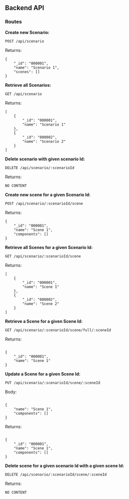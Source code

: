 ## Backend API

### Routes

**Create new Scenario:**

`POST /api/scenario`

Returns:

```
{
    "_id": "000001",
    "name": "Scenario 1",
    "scenes": []
}
```

**Retrieve all Scenarios:**

`GET /api/scenario`

Returns:

```
[
    {
        "_id": "000001",
        "name": "Scenario 1"
    },
    {
        "_id": "000002",
        "name": "Scenario 2"
    }
]
```

**Delete scenario with given scenario Id:**

`DELETE /api/scenario/:scenarioId`

Returns:

```
NO CONTENT
```

**Create new scene for a given Scenario Id:**

`POST /api/scenario/:scenarioId/scene`

Returns:

```
{
    "_id": "000001",
    "name": "Scene 1",
    "components": []
}
```

**Retrieve all Scenes for a given Scenario Id:**

`GET /api/scenario/:scenarioId/scene`

Returns:

```
[
    {
        "_id": "000001",
        "name": "Scene 1"
    },
    {
        "_id": "000002",
        "name": "Scene 2"
    }
]
```

**Retrieve a Scene for a given Scene Id:**

`GET /api/scenario/:scenarioId/scene/full/:sceneId`

Returns:

```

{
    "_id": "000001",
    "name": "Scene 1"
}

```
**Update a Scene for a given Scene Id:**

`PUT /api/scenario/:scenarioId/scene/:sceneId`

Body:
```

{
    "name": "Scene 1",
    "components": []
}

```

Returns:
```

{
    "_id": "000001",
    "name": "Scene 1",
    "components": []
}

```

**Delete scene for a given scenario Id with a given scene Id:**

`DELETE /api/scenario/:scenarioId/scene/:sceneId`

Returns:

```
NO CONTENT
```
